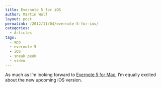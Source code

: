 ```yaml
---
title: Evernote 5 for iOS
author: Martin Wolf
layout: post
permalink: /2012/11/04/evernote-5-for-ios/
categories:
  - Articles
tags:
  - app
  - evernote 5
  - iOS
  - sneak peek
  - video
---
```

As much as I&#8217;m looking forward to [Evernote 5 for Mac][1], I&#8217;m equally excited about the new upcoming iOS version.

 [1]: http://theamazingweb.net/2012/10/26/evernote-5-sneak-peak-video/